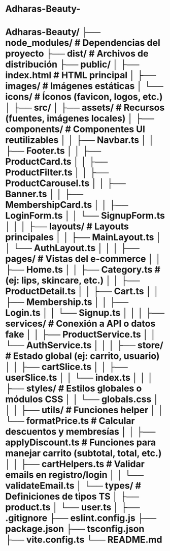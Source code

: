 # Adharas-Beauty- 
<h1> Adharas-Beauty/
├── node_modules/               # Dependencias del proyecto
├── dist/                       # Archivos de distribución
├── public/                     
│   ├── index.html              # HTML principal
│   ├── images/                 # Imágenes estáticas
│   └── icons/                  # Íconos (favicon, logos, etc.)
│
├── src/
│   ├── assets/                 # Recursos (fuentes, imágenes locales)
│   ├── components/             # Componentes UI reutilizables
│   │   ├── Navbar.ts
│   │   ├── Footer.ts
│   │   ├── ProductCard.ts
│   │   ├── ProductFilter.ts
│   │   ├── ProductCarousel.ts
│   │   ├── Banner.ts
│   │   ├── MembershipCard.ts
│   │   ├── LoginForm.ts
│   │   └── SignupForm.ts
│   │
│   ├── layouts/                # Layouts principales
│   │   ├── MainLayout.ts
│   │   └── AuthLayout.ts
│   │
│   ├── pages/                  # Vistas del e-commerce
│   │   ├── Home.ts
│   │   ├── Category.ts        # (ej: lips, skincare, etc.)
│   │   ├── ProductDetail.ts
│   │   ├── Cart.ts
│   │   ├── Membership.ts
│   │   ├── Login.ts
│   │   └── Signup.ts
│   │
│   ├── services/               # Conexión a API o datos fake
│   │   ├── ProductService.ts
│   │   └── AuthService.ts
│   │
│   ├── store/                  # Estado global (ej: carrito, usuario)
│   │   ├── cartSlice.ts
│   │   ├── userSlice.ts
│   │   └── index.ts
│   │
│   ├── styles/                 # Estilos globales o módulos CSS
│   │   └── globals.css
│   │
│   ├── utils/                  # Funciones helper
│   │   └── formatPrice.ts      # Calcular descuentos y membresías
│   │   ├── applyDiscount.ts    # Funciones para manejar carrito (subtotal, total, etc.)
│   │   ├── cartHelpers.ts       # Validar emails en registro/login   
│   │   └── validateEmail.ts       
│   └── types/                  # Definiciones de tipos TS
│       ├── product.ts
│       └── user.ts
│
├── .gitignore
├── eslint.config.js
├── package.json
├── tsconfig.json
├── vite.config.ts
└── README.md
</h1>
